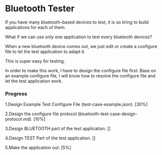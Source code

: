 # Bluetooth Tester

If you have many bluetooth-based devices to test, it is so tiring to build applications for each of them.

What if we can use only one application to test every bluetooth devices?

When a new bluetooth device comes out, we just edit or create a configure file to let the test application to adapt it.

This is super easy for testing.

In order to make this work, I have to design the configure file first. Base on an example configure file, I will know how to resolve the configure file and let the test application work.

### Progress

1.Design Example Test Configure File (test-case-example.json). [30%]

2.Design the configure file protocol (bluetooth-test-case-design-protocol.md). [10%]

3.Design BLUETOOTH part of the test application. []

4.Design TEST Part of the test application. []

5.Make the application out. [5%]